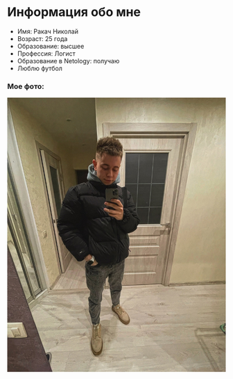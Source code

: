 # Информация обо мне #

* Имя: Ракач Николай 
* Возраст: 25 года
* Образование: высшее
* Профессия: Логист
* Образование в Netology: получаю 
* Люблю футбол 

### Мое фото: ### 
![alt text](98bDCJiiK-Q-1.jpg)


